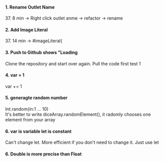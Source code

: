 <h4>1. Rename Outlet Name</h4>
37. 8 min -> Right click outlet anme -> refactor -> rename
<h4>2. Add Image Literal</h4> 
37. 14 min -> #imageLiteral(
<h4>3. Push to Github shows "Loading</h4>
Clone the repository and start over again. Pull the code first test 1
<h4>4. var + 1 </h4> var += 1
<h4>5. generagte random number </h4> Int.random(in:1 ... 10) <br> It's better to write diceArray.randomElement(), it radomly chooses one element from your array
<h4>6. var is variable let is constant </h4> Can't change let. More efficient if you don't need to change it. Just use let
<h4>6. Double is more precise than Float </h4> 
